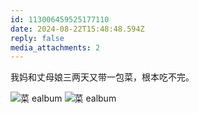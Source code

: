 ```yaml
---
id: 113006459525177110
date: 2024-08-22T15:48:48.594Z
reply: false
media_attachments: 2
---
```


我妈和丈母娘三两天又带一包菜，根本吃不完。

![菜
ealbum](https://files.e5n.cc/media_attachments/files/113/006/459/199/847/964/original/ea95d842c650d354.jpeg)
![菜
ealbum](https://files.e5n.cc/media_attachments/files/113/006/459/199/188/246/original/fc0e2582f1cdb3cf.jpeg)

